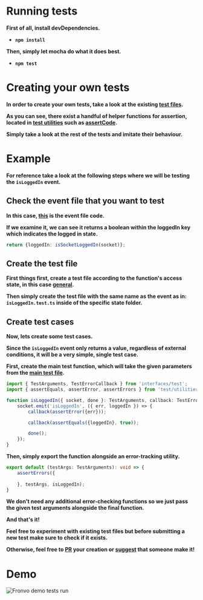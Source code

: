 # Running tests
**First of all, install devDependencies.**
- **``npm install``**

**Then, simply let mocha do what it does best.**
- **``npm test``**

# Creating your own tests

**In order to create your own tests, take a look at the existing [test files](https://github.com/Fronvo/server/tree/master/src/test).**

**As you can see, there exist a handful of helper functions for assertion, located in [test utilities](https://github.com/Fronvo/server/blob/master/src/test/utilities.ts) such as [assertCode](https://github.com/swc-project/swc-node).**

**Simply take a look at the rest of the tests and imitate their behaviour.**

# Example

**For reference take a look at the following steps where we will be testing the `isLoggedIn` event.**

## Check the event file that you want to test

**In this case, [this](https://github.com/Fronvo/server/blob/master/src/events/general/isLoggedIn.ts) is the event file code.**

**If we examine it, we can see it returns a boolean within the loggedIn key which indicates the logged in state.**

```ts
return {loggedIn: isSocketLoggedIn(socket)};
```

## Create the test file

**First things first, create a test file according to the function's access state, in this case [general](https://github.com/Fronvo/server/tree/master/src/test/general).**

**Then simply create the test file with the same name as the event as in: `isLoggedIn.test.ts` inside of the specific state folder.**

## Create test cases

**Now, lets create some test cases.**

**Since the `isLoggedIn` event only returns a value, regardless of external conditions, it will be a very simple, single test case.**

**First, create the main test function, which will take the given parameters from the [main test file](https://github.com/Fronvo/server/blob/master/src/test/main.ts#L49).**

```ts
import { TestArguments, TestErrorCallback } from 'interfaces/test';
import { assertEquals, assertError, assertErrors } from 'test/utilities';

function isLoggedIn({ socket, done }: TestArguments, callback: TestErrorCallback): void {
    socket.emit('isLoggedIn', ({ err, loggedIn }) => {
        callback(assertError({err}));

        callback(assertEquals({loggedIn}, true));

        done();
    });
}
```

**Then, simply export the function alongside an error-tracking utility.**

```ts
export default (testArgs: TestArguments): void => {
    assertErrors({
        
    }, testArgs, isLoggedIn);
}
```

**We don't need any additional error-checking functions so we just pass the given test arguments alongside the final function.**

**And that's it!**

**Feel free to experiment with existing test files but before submitting a new test make sure to check if it exists.**

**Otherwise, feel free to [PR](https://github.com/Fronvo/server/pulls) your creation or [suggest](https://github.com/Fronvo/server/issues?q=is%3Aopen+is%3Aissue+label%3Aenhancement) that someone make it!**

# Demo

<img src='https://raw.githubusercontent.com/Fronvo/server/master/.github/assets/demo-run-tests.svg' alt='Fronvo demo tests run'>
